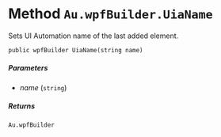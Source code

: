 # Method `Au.wpfBuilder.UiaName`

Sets UI Automation name of the last added element.

```
public wpfBuilder UiaName(string name)
```

##### Parameters

- *name*  (`string`)

##### Returns

`Au.wpfBuilder`